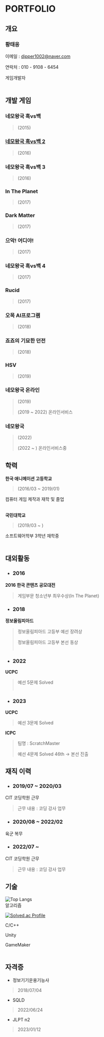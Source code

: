 # PORTFOLIO
## 개요
  ### **황태웅**

 이메일 : dipper1002@naver.com

 연락처 : 010 - 9108 - 6454
 
 게임개발자
<br/><br/>
## 개발 게임
### 네모왕국 흑vs백
> (2015)
### [네모왕국 흑vs백 2](https://github.com/dipper1002/portfolio/tree/main/Game/nemowar2)
> (2016)
### 네모왕국 흑vs백 3
> (2016)
### In The Planet
> (2017)
### Dark Matter
> (2017)
### 으악! 어디야!
> (2017)
### 네모왕국 흑vs백 4
> (2017)
### Rucid
> (2017)
### 오목 AI프로그램
> (2018)
### 죠죠의 기묘한 던전
> (2018)
### HSV
> (2019)
### 네모왕국 온라인
> (2019)
> 
> (2019 ~ 2022) 온라인서비스
### 네모왕국
> (2022)
> 
> (2022 ~ ) 온라인서비스중


## 학력
 **한국 애니메이션 고등학교** 
 
 >(2016/03 ~ 2019/01)
  
 컴퓨터 게임 제작과 재학 및 졸업
<br/><br/>
 
 **국민대학교**

  >(2019/03 ~ )
  
  소프트웨어학부 3학년 재학중
  <br/><br/>
## 대외활동
- ### 2016
**2016 한국 콘텐츠 공모대전**
> 게임부문 청소년부 최우수상(In The Planet) 
- ### 2018
 **정보올림피아드**
  
 >정보올림피아드 고등부 예선 장려상
 > 
 >정보올림피아드 고등부 본선 동상
  <br/><br/>
 - ### 2022
 **UCPC**
 >예선 5문제 Solved
 <br/><br/>
- ### 2023
**UCPC**
>예선 3문제 Solved
>
**ICPC**
>팀명 : ScratchMaster
>
>예선 4문제 Solved 46th -> 본선 진출
## 재직 이력
- ### 2019/07 ~ 2020/03
CIT 코딩학원 근무
> 근무 내용 : 코딩 강사 업무
- ### 2020/08 ~ 2022/02
육군 복무
- ### 2022/07 ~ 
CIT 코딩학원 근무
> 근무 내용 : 코딩 강사 업무

## 기술
 ![Top Langs](https://github-readme-stats.vercel.app/api/top-langs/?username=dipper1002&layout=compact&theme=white)
 <br/>
 알고리즘


[![Solved.ac Profile](http://mazassumnida.wtf/api/generate_badge?boj=dipper1002)](https://solved.ac/dipper1002)<br/>

 C/C++
  
 Unity
  
 GameMaker
  <br/><br/>
## 자격증
- 정보기기운용기능사
> 2018/07/04
- SQLD
> 2022/06/24
- JLPT n2
> 2023/01/12
